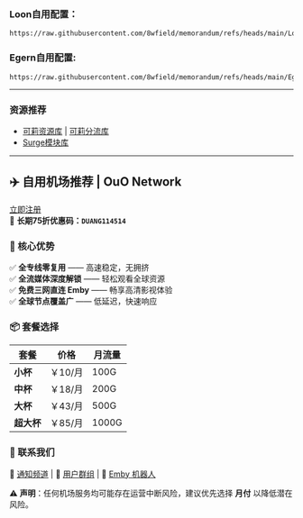 ### Loon自用配置：
```
https://raw.githubusercontent.com/8wfield/memorandum/refs/heads/main/Loon/Loon.conf
```

### Egern自用配置:
```
https://raw.githubusercontent.com/8wfield/memorandum/refs/heads/main/Egern/Egern.yaml
```

---

### 资源推荐
* [可莉资源库](https://github.com/luestr/ProxyResource) | [可莉分流库](https://github.com/luestr/ShuntRules)
* [Surge模块库](https://surge.qingr.moe)

---
## ✈️ 自用机场推荐 | **OuO Network**  

[立即注册](https://login.ouonetwork.com/register?aff=g5BFenej)  
🔹 **长期75折优惠码：`DUANG114514`**  

### 🚀 核心优势  
✅ **全专线零复用** —— 高速稳定，无拥挤  
✅ **全流媒体深度解锁** —— 轻松观看全球资源  
✅ **免费三网直连 Emby** —— 畅享高清影视体验  
✅ **全球节点覆盖广** —— 低延迟，快速响应  

### 📦 套餐选择  
| 套餐 | 价格 | 月流量 |  
|------|------|--------|  
| **小杯** | ￥10/月 | 100G |  
| **中杯** | ￥18/月 | 200G |  
| **大杯** | ￥43/月 | 500G |  
| **超大杯** | ￥85/月 | 1000G |  

### 📢 联系我们  
📣 [通知频道](https://t.me/OuOnotification) | 💬 [用户群组](https://t.me/OuONetwork) | 🤖 [Emby 机器人](https://t.me/ouoemby_bot)  

⚠ **声明**：任何机场服务均可能存在运营中断风险，建议优先选择 **月付** 以降低潜在风险。